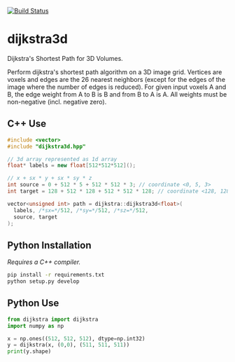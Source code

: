 [![Build Status](https://travis-ci.org/seung-lab/dijkstra3d.svg?branch=master)](https://travis-ci.org/seung-lab/dijkstra3d)

# dijkstra3d
Dijkstra's Shortest Path for 3D Volumes. 

Perform dijkstra's shortest path algorithm on a 3D image grid. Vertices are voxels and edges are the 26 nearest neighbors (except for the edges of the image where the number of edges is reduced). For given input voxels A and B, the edge weight from A to B is B and from B to A is A. All weights must be non-negative (incl. negative zero).  

## C++ Use 

```cpp
#include <vector>
#include "dijkstra3d.hpp"

// 3d array represented as 1d array
float* labels = new float[512*512*512](); 

// x + sx * y + sx * sy * z
int source = 0 + 512 * 5 + 512 * 512 * 3; // coordinate <0, 5, 3>
int target = 128 + 512 * 128 + 512 * 512 * 128; // coordinate <128, 128, 128>

vector<unsigned int> path = dijkstra::dijkstra3d<float>(
  labels, /*sx=*/512, /*sy=*/512, /*sz=*/512,
  source, target
);
```

## Python Installation

*Requires a C++ compiler.*

```bash
pip install -r requirements.txt
python setup.py develop
```

## Python Use

```python
from dijkstra import dijkstra
import numpy as np

x = np.ones((512, 512, 512), dtype=np.int32)
y = dijkstra(x, (0,0), (511, 511, 511))
print(y.shape)
```